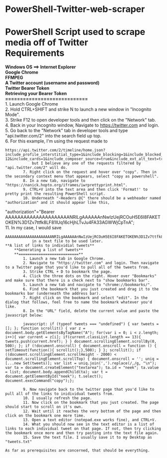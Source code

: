 # PowerShell-Twitter-web-scraper
PowerShell Script used to scrape media off of Twitter  
**Requirements**  
============  
  
**Windows OS ==> Internet Explorer  
Google Chrome  
FFMPEG  
A Twitter account (username and password)  
Twitter Bearer Token  
    Retrieving your Bearer Token  
    ============================**  
        1. Launch Google Chrome  
        2. Hold CTRL+SHIFT and strike N to launch a new window in "Incognito Mode".  
        3. Strike F12 to open developer tools and then click on the "Network" tab.  
        4. Back in your Incognito window, Navigate to https://twitter.com and login.  
        5. Go back to the "Network" tab in developer tools and type "api.twitter.com/2" into the search field up top.  
        6. For this example, I'm using the request made to 
```
https://api.twitter.com/2/timeline/home.json?include_profile_interstitial_type=1&include_blocking=1&include_blocked_by=1&include_followed_by=1&include_want_retweets=1&include_mute_edge=1&include_can_dm=1&include_can_media_tag=1&skip_status=1&cards_platform=Web-12&include_cards=1&include_composer_source=true&include_ext_alt_text=true&include_reply_count=1&tweet_mode=extended&include_entities=true&include_user_entities=true&include_ext_media_color=true&include_ext_media_availability=true&send_error_codes=true&simple_quoted_tweets=true&earned=1&count=20&lca=true&ext=mediaStats%2CcameraMoment  
            but I believe any one of the requests filtered by "api.twitter.com/2" will do.  
        7. Right click on the request and hover over "copy". Then in the secondary context menu that appears, select "copy as powershell".  
        8. In a new tab, navigate to  "https://nanick.hopto.org/iframes/iwrprettyprint.html".  
        9. CTRL+V into the text area and then click 'Format!' to pretty print the resulting PowerShell script.  
        10. Underneath "-Headers @{" there should be a webheader named "authorization" and it should appear like this,  
```
"authorization"="Bearer AAAAAAAAAAAAAAAAAAAAANRILgAAAAAAnNwIzUejRCOuH5E6I8FAKETOKEN%3D1Zv7ttfk8LF81IUq16cHjhLTvJu4FA33AGWWjCpTnA";         
        11. In my case, I would save 
```
AAAAAAAAAAAAAAAAAAAAANRILgAAAAAAnNwIzUejRCOuH5E6I8FAKETOKEN%3D1Zv7ttfk8LF81IUq16cHjhLTvJu4FA33AGWWjCpTnA" 
            in a text file to be used later.  
**A list of links to individial tweets**
    **Generating a list of tweets**  
    **===========================**  
        1. Launch a new tab in Google Chrome.  
        2. Navigate to "https://twitter.com" and login. Then navigate to a Twitter page that you'd like to pull all of the tweets from.  
        3. Strike CTRL + D to bookmark the page.  
        4. Click the three dots on the right. Hover over "Bookmarks" and make sure that there is a check next to "show bookmarks bar".  
        5. Launch a new tab and navigate to "chrome://bookmarks/".  
        6. Find the bookmark that you just created and drag it to the bookmarks bar (underneath the address bar).  
        7. Right click on the bookmark and select "edit". In the dialog that follows, feel free to name the bookmark whatever you'd like.  
        8. In the "URL" field, delete the current value and paste the javascript below:  
```  
            javascript: if (typeof tweets === "undefined") { var tweets = []; }; function scrollit() { var z = document.body.getElementsByTagName("A"); for(var i = 0; i < z.length; i++){ var current = z[i]; if(current.classList.length == 13){ tweets.push(current.href); } } document.scrollingElement.scrollBy(0, 500); }; if (!document.onscroll) { document.onscroll = function () { setTimeout(function(){ scrollit();},500); } }; scrollit(); if ((document.scrollingElement.scrollHeight - 2000) < document.scrollingElement.scrollTop) { document.onscroll = ''; uniq = [...new Set(tweets)]; var list = uniq.join(',').replace(/,/g, "\n"); var ta = document.createElement("textarea"); ta.id = "neek"; ta.value = list; document.body.appendChild(ta); var t = document.getElementById("neek"); t.select(); document.execCommand("copy");};  
```          
        9. Now navigate back to the twitter page that you'd like to pull all of the links to inidividual tweets from.  
        10. I usually refresh the page.  
        11. Now click on the bookmark that you just created. The page should start to scroll on it's own.  
        12. Wait until it reaches the very bottom of the page and then click on the bookmark one more time.  
        13. Open a text editor (notepad.exe works fine), and CTRL+V.  
        14. What you should now see in the text editor is a list of links to each individual tweet on that page. If not, then try clicking the bookmark once more and then try pasting into the text file again.  
        15. Save the text file. I usually save it to my Desktop as "tweets.txt"  
  
As far as prerequisites are concerned, that should be everything.  
  
